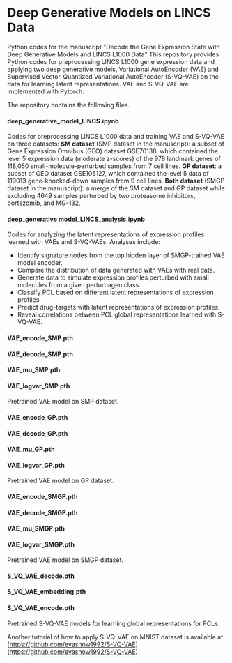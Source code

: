 # Deep Generative Models on LINCS Data
Python codes for the manuscript "Decode the Gene Expression State with Deep Generative Models and LINCS L1000 Data"
This repository provides Python codes for preprocessing LINCS L1000 gene expression data and applying two deep generative models, Variational AutoEncoder (VAE) and Supervised Vector-Quantized Variational AutoEncoder (S-VQ-VAE) on the data for learning latent representations.
VAE and S-VQ-VAE are implemented with Pytorch.

The repository contains the following files.

#### deep_generative_model_LINCS.ipynb
Codes for preprocessing LINCS L1000 data and training VAE and S-VQ-VAE on three datasets:
**SM dataset** (SMP dataset in the manuscript): a subset of Gene Expression Omnibus (GEO) dataset GSE70138, which contained the level 5 expression data (moderate z-scores) of the 978 landmark genes of 118,050 small-molecule-perturbed samples from 7 cell lines.
**GP dataset**: a subset of GEO dataset GSE106127, which contained the level 5 data of 119013 gene-knocked-down samples from 9 cell lines.
**Both dataset** (SMGP dataset in the manuscript): a merge of the SM dataset and GP dataset while excluding 4649 samples perturbed by two proteasome inhibitors, bortezomib, and MG-132.

#### deep_generative model_LINCS_analysis.ipynb
Codes for analyzing the latent representations of expression profiles learned with VAEs and S-VQ-VAEs. Analyses include:
* Identify signature nodes from the top hidden layer of SMGP-trained VAE model encoder.
* Compare the distribution of data generated with VAEs with real data.
* Generate data to simulate expression profiles perturbed with small molecules from a given perturbagen class.
* Classify PCL based on different latent representations of expression profiles.
* Predict drug-targets with latent representations of expression profiles.
* Reveal correlations between PCL global representations learned with S-VQ-VAE.

#### VAE_encode_SMP.pth
#### VAE_decode_SMP.pth
#### VAE_mu_SMP.pth
#### VAE_logvar_SMP.pth
Pretrained VAE model on SMP dataset.

#### VAE_encode_GP.pth
#### VAE_decode_GP.pth
#### VAE_mu_GP.pth
#### VAE_logvar_GP.pth
Pretrained VAE model on GP dataset.

#### VAE_encode_SMGP.pth
#### VAE_decode_SMGP.pth
#### VAE_mu_SMGP.pth
#### VAE_logvar_SMGP.pth
Pretrained VAE model on SMGP dataset.

#### S_VQ_VAE_decode.pth
#### S_VQ_VAE_embedding.pth
#### S_VQ_VAE_encode.pth
Pretrained S-VQ-VAE models for learning global representations for PCLs.

Another tutorial of how to apply S-VQ-VAE on MNIST dataset is available at [https://github.com/evasnow1992/S-VQ-VAE] (https://github.com/evasnow1992/S-VQ-VAE)

